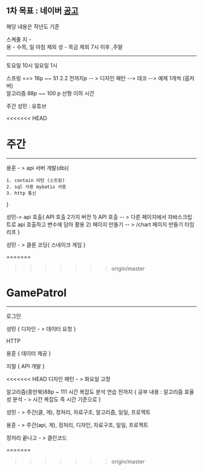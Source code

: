 
## 1차 목표 : 네이버  [공고](https://recruit.navercorp.com/micro/techopen/2022)

해당 내용은 작년도 기준 

스케줄 
지  -   
용  -   수목, 일 아침 제외
성  -   목금 제외 7시 이후 ,주말 
   
----------------------------------------------------------------------------------

토요일 10시 
일요일 1시

스프링 ==> 16p ~~ 51  2.2 전까지p  -- > 
디자인 패턴 --> 데코 --> 예제 1개씩 (옵저버)  
알고리즘 88p ~~ 100 p 선형 이하 시간

주간 성민 :  유튜브


<<<<<<< HEAD

# 주간
-----------------------------------------------------------------------------

용훈 - > api 서버 개발(db){

	1. contain 리턴 (스트링)
	2. sql 사용 mybatis 사용
	3. http 통신 
}

성민-> api 호출{
	API 호출 2가지 버전
		1) API 호출     -- > 다른 페이지에서 자바스크립트로 api 호출하고 변수에 담아 활용
		2) 페이지 만들기 -- > /chart 페이지 만들기 타임리프
}

성민 - > 클론 코딩{
	스네이크 게임
}

=======
>>>>>>> origin/master
# GamePatrol
--------------------------------------------------------
로그인 

성민 {
	디자인 - > 데이터 요청
}

HTTP

용훈 {
	데이터 제공
}

지철 {
	API 개발
}

<<<<<<< HEAD
디자인 패턴 - > 화요일 고정

알고리즘(종만북)88p ~ 111 시간 복잡도 분석 연습 전까지
{
	공부 내용 : 알고리즘 효율성 분석 - > 시간 복잡도 즉 시간 기준으로
}



성민 - > 주간(클, 게), 정처리, 자료구조, 알고리즘, 일일, 프로젝트

용훈 - > 주간(api, 게), 정처리, 디자인, 자료구조, 일일, 프로젝트

정처리 끝나고 - > 클린코드


=======
>>>>>>> origin/master


